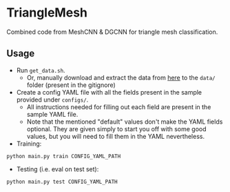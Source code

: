# TriangleMesh
Combined code from MeshCNN & DGCNN for triangle mesh classification.

## Usage
- Run `get_data.sh`.
    - Or, manually download and extract the data from [here](https://www.dropbox.com/s/w16st84r6wc57u7/shrec_16.tar.gz) to the `data/` folder (present in the gitignore)
- Create a config YAML file with all the fields present in the sample provided under `configs/`.
    - All instructions needed for filling out each field are present in the sample YAML file.
    - Note that the mentioned "default" values don't make the YAML fields optional. They are given simply to start you off with some good values, but you will need to fill them in the YAML nevertheless.
- Training:
```
python main.py train CONFIG_YAML_PATH
```
- Testing (i.e. eval on test set):
```
python main.py test CONFIG_YAML_PATH
```
